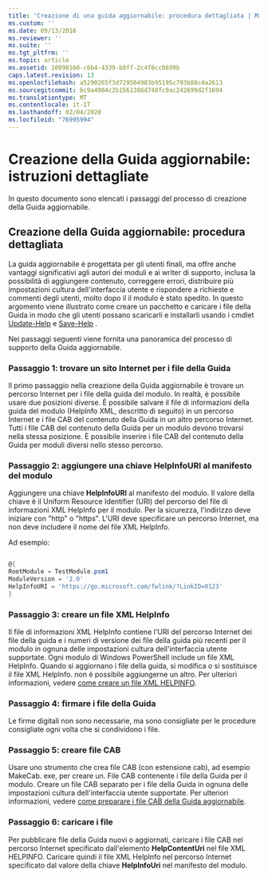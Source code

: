 ```yaml
---
title: 'Creazione di una guida aggiornabile: procedura dettagliata | Microsoft Docs'
ms.custom: ''
ms.date: 09/13/2016
ms.reviewer: ''
ms.suite: ''
ms.tgt_pltfrm: ''
ms.topic: article
ms.assetid: 10098160-c6b4-4339-b8ff-2c4f8cc0699b
caps.latest.revision: 13
ms.openlocfilehash: a5290265f3d729504983b95195c793b88c4a2613
ms.sourcegitcommit: bc9a4904c2b1561386d748fc9ac242699d2f1694
ms.translationtype: MT
ms.contentlocale: it-IT
ms.lasthandoff: 02/04/2020
ms.locfileid: "76995994"
---
```

# <a name="updatable-help-authoring-step-by-step"></a>Creazione della Guida aggiornabile: istruzioni dettagliate

In questo documento sono elencati i passaggi del processo di creazione della Guida aggiornabile.

## <a name="authoring-updatable-help-step-by-step"></a>Creazione della Guida aggiornabile: procedura dettagliata

La guida aggiornabile è progettata per gli utenti finali, ma offre anche vantaggi significativi agli autori dei moduli e ai writer di supporto, inclusa la possibilità di aggiungere contenuto, correggere errori, distribuire più impostazioni cultura dell'interfaccia utente e rispondere a richieste e commenti degli utenti, molto dopo il il modulo è stato spedito. In questo argomento viene illustrato come creare un pacchetto e caricare i file della Guida in modo che gli utenti possano scaricarli e installarli usando i cmdlet [Update-Help](/powershell/module/Microsoft.PowerShell.Core/Update-Help) e [Save-Help](/powershell/module/Microsoft.PowerShell.Core/Save-Help) .

Nei passaggi seguenti viene fornita una panoramica del processo di supporto della Guida aggiornabile.

### <a name="step-1-find-an-internet-site-for-your-help-files"></a>Passaggio 1: trovare un sito Internet per i file della Guida

Il primo passaggio nella creazione della Guida aggiornabile è trovare un percorso Internet per i file della guida del modulo. In realtà, è possibile usare due posizioni diverse. È possibile salvare il file di informazioni della guida del modulo (HelpInfo XML, descritto di seguito) in un percorso Internet e i file CAB del contenuto della Guida in un altro percorso Internet. Tutti i file CAB del contenuto della Guida per un modulo devono trovarsi nella stessa posizione. È possibile inserire i file CAB del contenuto della Guida per moduli diversi nello stesso percorso.

### <a name="step-2-add-a-helpinfouri-key-to-your-module-manifest"></a>Passaggio 2: aggiungere una chiave HelpInfoURI al manifesto del modulo

Aggiungere una chiave **HelpInfoURI** al manifesto del modulo. Il valore della chiave è il Uniform Resource Identifier (URI) del percorso del file di informazioni XML HelpInfo per il modulo. Per la sicurezza, l'indirizzo deve iniziare con "http" o "https". L'URI deve specificare un percorso Internet, ma non deve includere il nome del file XML HelpInfo.

Ad esempio:

```powershell

@{
RootModule = TestModule.psm1
ModuleVersion = '2.0'
HelpInfoURI = 'https://go.microsoft.com/fwlink/?LinkID=0123'
}
```

### <a name="step-3-create-a-helpinfo-xml-file"></a>Passaggio 3: creare un file XML HelpInfo

Il file di informazioni XML HelpInfo contiene l'URI del percorso Internet dei file della guida e i numeri di versione dei file della guida più recenti per il modulo in ognuna delle impostazioni cultura dell'interfaccia utente supportate. Ogni modulo di Windows PowerShell include un file XML HelpInfo. Quando si aggiornano i file della guida, si modifica o si sostituisce il file XML HelpInfo. non è possibile aggiungerne un altro. Per ulteriori informazioni, vedere [come creare un file XML HELPINFO](./how-to-create-a-helpinfo-xml-file.md).

### <a name="step-4-sign-your-help-files"></a>Passaggio 4: firmare i file della Guida

Le firme digitali non sono necessarie, ma sono consigliate per le procedure consigliate ogni volta che si condividono i file.

### <a name="step-5-create-cab-files"></a>Passaggio 5: creare file CAB

Usare uno strumento che crea file CAB (con estensione cab), ad esempio MakeCab. exe, per creare un. File CAB contenente i file della Guida per il modulo. Creare un file CAB separato per i file della Guida in ognuna delle impostazioni cultura dell'interfaccia utente supportate. Per ulteriori informazioni, vedere [come preparare i file CAB della Guida aggiornabile](./how-to-prepare-updatable-help-cab-files.md).

### <a name="step-6-upload-your-files"></a>Passaggio 6: caricare i file

Per pubblicare file della Guida nuovi o aggiornati, caricare i file CAB nel percorso Internet specificato dall'elemento **HelpContentUri** nel file XML HELPINFO. Caricare quindi il file XML HelpInfo nel percorso Internet specificato dal valore della chiave **HelpInfoUri** nel manifesto del modulo.
